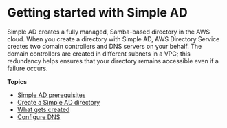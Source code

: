 # Getting started with Simple AD<a name="simple_ad_getting_started"></a>

Simple AD creates a fully managed, Samba\-based directory in the AWS cloud\. When you create a directory with Simple AD, AWS Directory Service creates two domain controllers and DNS servers on your behalf\. The domain controllers are created in different subnets in a VPC; this redundancy helps ensures that your directory remains accessible even if a failure occurs\.

**Topics**
+ [Simple AD prerequisites](prereq_simple.md)
+ [Create a Simple AD directory](how_to_create_simple_ad.md)
+ [What gets created](create_details_simple.md)
+ [Configure DNS](simple_ad_dns.md)